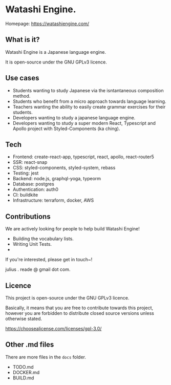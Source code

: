 # Watashi Engine.

Homepage: https://watashiengine.com/ 

## What is it?

Watashi Engine is a Japanese language engine.

It is open-source under the GNU GPLv3 licence. 

## Use cases

  - Students wanting to study Japanese via the isntantaneous composition method.
  - Students who benefit from a micro approach towards language learning.
  - Teachers wanting the ability to easily create grammar exercises for their students.
  - Developers wanting to study a japanese language engine.
  - Developers wanting to study a super modern React, Typescript and Apollo project with Styled-Components (ka ching). 

## Tech

- Frontend: create-react-app, typescript, react, apollo, react-router5
- SSR: react-snap
- CSS: styled-components, styled-system, rebass
- Testing: jest
- Backend: node.js, graphql-yoga, typeorm
- Database: postgres
- Authentication: auth0
- CI: buildkite
- Infrastructure: terraform, docker, AWS

## Contributions

We are actively looking for people to help build Watashi Engine!

- Building the vocabulary lists.
- Writing Unit Tests.
- 

If you're interested, please get in touch~!

julius . reade @ gmail dot com. 

## Licence

This project is open-source under the GNU GPLv3 licence. 

Basically, it means that you are free to contribute towards this project, however you are forbidden to distribute closed source versions unless otherwise stated.

https://choosealicense.com/licenses/gpl-3.0/

## Other .md files

There are more files in the `docs` folder.

- TODO.md
- DOCKER.md
- BUILD.md
